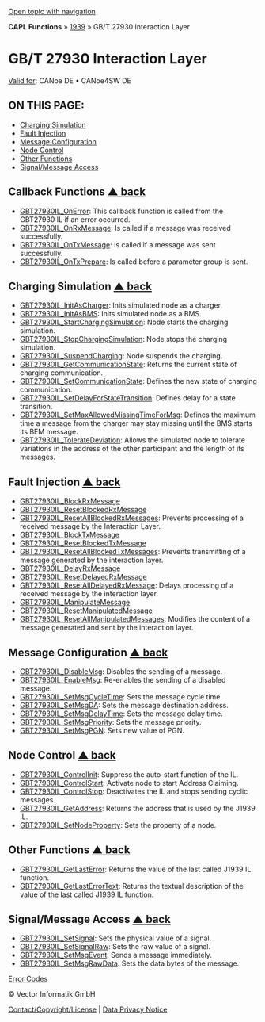 [Open topic with navigation](../../../../../CANoeDEFamily.htm#Topics/CAPLFunctions/J1939/GBT27930InteractionLayer/CAPLfunctionsGBT27930ILOverview.md)

**CAPL Functions** » [1939](../CAPLfunctionsJ1939StartPage.md) » GB/T 27930 Interaction Layer

# GB/T 27930 Interaction Layer

[Valid for](../../../Shared/FeatureAvailability.md): CANoe DE • CANoe4SW DE

## ON THIS PAGE:
- [Charging Simulation](#ChargingSimulation)
- [Fault Injection](#FaultInjection)
- [Message Configuration](#Message)
- [Node Control](#Node)
- [Other Functions](#Other)
- [Signal/Message Access](#Signal/M)

## Callback Functions [▲ back](#Shortcuts)

- [GBT27930IL_OnError](Functions/CAPLfunctionGBT27930ILOnError.md): This callback function is called from the GBT27930 IL if an error occurred.
- [GBT27930IL_OnRxMessage](Functions/CAPLfunctionGBT27930ILOnRxMessage.md): Is called if a message was received successfully.
- [GBT27930IL_OnTxMessage](Functions/CAPLfunctionGBT27930ILOnTxMessage.md): Is called if a message was sent successfully.
- [GBT27930IL_OnTxPrepare](Functions/CAPLfunctionGBT27930ILOnTxPrepare.md): Is called before a parameter group is sent.

## Charging Simulation [▲ back](#Shortcuts)

- [GBT27930IL_InitAsCharger](Functions/CAPLfunctionGBT27930ILInitAsCharger.md): Inits simulated node as a charger.
- [GBT27930IL_InitAsBMS](Functions/CAPLfunctionGBT27930ILInitAsBMS.md): Inits simulated node as a BMS.
- [GBT27930IL_StartChargingSimulation](Functions/CAPLfunctionGBT27930ILStartChargingSimulation.md): Node starts the charging simulation.
- [GBT27930IL_StopChargingSimulation](Functions/CAPLfunctionGBT27930ILStopChargingSimulation.md): Node stops the charging simulation.
- [GBT27930IL_SuspendCharging](Functions/CAPLfunctionGBT27930ILSuspendCharging.md): Node suspends the charging.
- [GBT27930IL_GetCommunicationState](Functions/CAPLfunctionGBT27930ILGetCommunicationState.md): Returns the current state of charging communication.
- [GBT27930IL_SetCommunicationState](Functions/CAPLfunctionGBT27930ILSetCommunicationState.md): Defines the new state of charging communication.
- [GBT27930IL_SetDelayForStateTransition](Functions/CAPLfunctionGBT27930ILSetDelayForStateTransition.md): Defines delay for a state transition.
- [GBT27930IL_SetMaxAllowedMissingTimeForMsg](Functions/CAPLfunctionGBT27930ILSetMaxAllowedMissingTimeForMsg.md): Defines the maximum time a message from the charger may stay missing until the BMS starts its BEM message.
- [GBT27930IL_TolerateDeviation](Functions/CAPLfunctionGBT27930ILTolerateDeviation.md): Allows the simulated node to tolerate variations in the address of the other participant and the length of its messages.

## Fault Injection [▲ back](#Shortcuts)

- [GBT27930IL_BlockRxMessage](Functions/CAPLfunctionGBT27930ILBlockRxMessage.md)
- [GBT27930IL_ResetBlockedRxMessage](Functions/CAPLfunctionGBT27930ILResetBlockedRxMessage.md)
- [GBT27930IL_ResetAllBlockedRxMessages](Functions/CAPLfunctionGBT27930ILResetAllBlockedRxMessages.md): Prevents processing of a received message by the Interaction Layer.
- [GBT27930IL_BlockTxMessage](Functions/CAPLfunctionGBT27930ILBlockTxMessage.md)
- [GBT27930IL_ResetBlockedTxMessage](Functions/CAPLfunctionGBT27930ILResetBlockedTxMessage.md)
- [GBT27930IL_ResetAllBlockedTxMessages](Functions/CAPLfunctionGBT27930ILResetAllBlockedTxMessages.md): Prevents transmitting of a message generated by the interaction layer.
- [GBT27930IL_DelayRxMessage](Functions/CAPLfunctionGBT27930ILDelayRxMessage.md)
- [GBT27930IL_ResetDelayedRxMessage](Functions/CAPLfunctionGBT27930ILResetDelayedRxMessage.md)
- [GBT27930IL_ResetAllDelayedRxMessage](Functions/CAPLfunctionGBT27930ILResetAllDelayedRxMessage.md): Delays processing of a received message by the interaction layer.
- [GBT27930IL_ManipulateMessage](Functions/CAPLfunctionGBT27930ILManipulateMessage.md)
- [GBT27930IL_ResetManipulatedMessage](Functions/CAPLfunctionGBT27930ILResetManipulatedMessage.md)
- [GBT27930IL_ResetAllManipulatedMessages](Functions/CAPLfunctionGBT27930ILResetAllManipulatedMessages.md): Modifies the content of a message generated and sent by the interaction layer.

## Message Configuration [▲ back](#Shortcuts)

- [GBT27930IL_DisableMsg](Functions/CAPLfunctionGBT27930ILDisableMsg.md): Disables the sending of a message.
- [GBT27930IL_EnableMsg](Functions/CAPLfunctionGBT27930ILEnableMsg.md): Re-enables the sending of a disabled message.
- [GBT27930IL_SetMsgCycleTime](Functions/CAPLfunctionGBT27930ilsetmsgdelaytime.md): Sets the message cycle time.
- [GBT27930IL_SetMsgDA](Functions/CAPLfunctionGBT27930ilsetmsgda.md): Sets the message destination address.
- [GBT27930IL_SetMsgDelayTime](Functions/CAPLfunctionGBT27930ilsetmsgdelaytime.md): Sets the message delay time.
- [GBT27930IL_SetMsgPriority](Functions/CAPLfunctionGBT27930ilsetmsgpriority.md): Sets the message priority.
- [GBT27930IL_SetMsgPGN](Functions/CAPLfunctionGBT27930ilsetmsgpgn.md): Sets new value of PGN.

## Node Control [▲ back](#Shortcuts)

- [GBT27930IL_ControlInit](Functions/CAPLfunctionGBT27930ILControlInit.md): Suppress the auto-start function of the IL.
- [GBT27930IL_ControlStart](Functions/CAPLfunctionGBT27930ILControlStart.md): Activate node to start Address Claiming.
- [GBT27930IL_ControlStop](Functions/CAPLfunctionGBT27930ILControlStop.md): Deactivates the IL and stops sending cyclic messages.
- [GBT27930IL_GetAddress](Functions/CAPLfunctionGBT27930ILGetAddress.md): Returns the address that is used by the J1939 IL.
- [GBT27930IL_SetNodeProperty](Functions/CAPLfunctionGBT27930ILSetNodeProperty.md): Sets the property of a node.

## Other Functions [▲ back](#Shortcuts)

- [GBT27930IL_GetLastError](Functions/CAPLfunctionGBT27930ILGetLastError.md): Returns the value of the last called J1939 IL function.
- [GBT27930IL_GetLastErrorText](Functions/CAPLfunctionGBT27930ILGetLastErrorText.md): Returns the textual description of the value of the last called J1939 IL function.

## Signal/Message Access [▲ back](#Shortcuts)

- [GBT27930IL_SetSignal](Functions/CAPLfunctionGBT27930ILSetSignal.md): Sets the physical value of a signal.
- [GBT27930IL_SetSignalRaw](Functions/CAPLfunctionGBT27930ILSetSignalRaw.md): Sets the raw value of a signal.
- [GBT27930IL_SetMsgEvent](Functions/CAPLfunctionGBT27930ILSetMsgEvent.md): Sends a message immediately.
- [GBT27930IL_SetMsgRawData](Functions/CAPLfunctionGBT27930ILSetMsgRawData.md): Sets the data bytes of the message.

[Error Codes](../../CAPLfunctionsISOj1939ErrorCodes.md)

© Vector Informatik GmbH

[Contact/Copyright/License](../../../Shared/ContactCopyrightLicense.md) | [Data Privacy Notice](https://www.vector.com/int/en/company/get-info/privacy-policy/)
